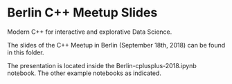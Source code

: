 # Berlin C++ Meetup Slides

Modern C++ for interactive and explorative Data Science.

The slides of the C++ Meetup in Berlin (September 18th, 2018) 
can be found in this folder.

The presentation is located inside the Berlin-cplusplus-2018.ipynb notebook.
The other example notebooks as indicated.